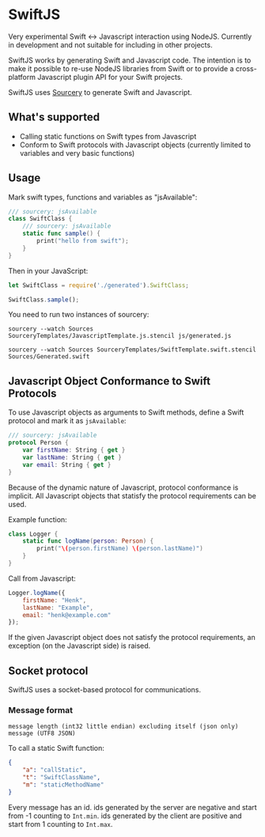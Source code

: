 # SwiftJS

Very experimental Swift <-> Javascript interaction using NodeJS. Currently in development and not suitable for including in other projects.

SwiftJS works by generating Swift and Javascript code. The intention is to make it possible to re-use NodeJS libraries from Swift or to provide a cross-platform Javascript plugin API for your Swift projects.

SwiftJS uses [Sourcery](https://github.com/krzysztofzablocki/Sourcery) to generate Swift and Javascript.

## What's supported

- Calling static functions on Swift types from Javascript
- Conform to Swift protocols with Javascript objects (currently limited to variables and very basic functions)

## Usage

Mark swift types, functions and variables as "jsAvailable":

```swift
/// sourcery: jsAvailable
class SwiftClass {
    /// sourcery: jsAvailable
    static func sample() {
        print("hello from swift");
    }
}
```

Then in your JavaScript:

```javascript
let SwiftClass = require('./generated').SwiftClass;

SwiftClass.sample();
```

You need to run two instances of sourcery:

`sourcery --watch Sources SourceryTemplates/JavascriptTemplate.js.stencil js/generated.js`

`sourcery --watch Sources SourceryTemplates/SwiftTemplate.swift.stencil Sources/Generated.swift`

## Javascript Object Conformance to Swift Protocols

To use Javascript objects as arguments to Swift methods, define a Swift protocol and mark it as `jsAvailable`:

```swift
/// sourcery: jsAvailable
protocol Person {
	var firstName: String { get }
	var lastName: String { get }
	var email: String { get }
}
```

Because of the dynamic nature of Javascript, protocol conformance is implicit. All Javascript objects that statisfy the protocol requirements can be used.

Example function:

```swift
class Logger {
	static func logName(person: Person) {
		print("\(person.firstName) \(person.lastName)")
	}
}
```

Call from Javascript:

```javascript
Logger.logName({
	firstName: "Henk",
	lastName: "Example",
	email: "henk@example.com"
});
```

If the given Javascript object does not satisfy the protocol requirements, an exception (on the Javascript side) is raised.

## Socket protocol

SwiftJS uses a socket-based protocol for communications.

### Message format

```
message length (int32 little endian) excluding itself (json only)
message (UTF8 JSON)
```

To call a static Swift function:

```json
{
    "a": "callStatic",
    "t": "SwiftClassName",
    "m": "staticMethodName"
}
```

Every message has an id. ids generated by the server are negative and start from -1 counting to `Int.min`. ids generated by the client are positive and start from 1 counting to `Int.max`.
